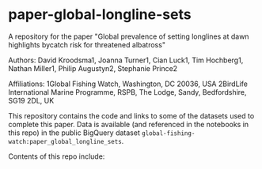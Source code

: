 # paper-global-longline-sets
A repository for the paper "Global prevalence of setting longlines at dawn highlights bycatch risk for threatened albatross"

Authors: David Kroodsma1, Joanna Turner1, Cian Luck1, Tim Hochberg1, Nathan Miller1, Philip Augustyn2, Stephanie Prince2

Affiliations: 
1Global Fishing Watch, Washington, DC 20036, USA 
2BirdLife International Marine Programme, RSPB, The Lodge, Sandy, Bedfordshire, SG19 2DL, UK

This repository contains the code and links to some of the datasets used to complete this paper. Data is available (and referenced in the notebooks in this repo) in the public BigQuery dataset `global-fishing-watch:paper_global_longline_sets`.

Contents of this repo include:


